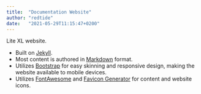 ```yaml
---
title:  "Documentation Website"
author: "redtide"
date:   "2021-05-29T11:15:47+0200"
---
```

Lite XL website.

- Built on [Jekyll].
- Most content is authored in [Markdown] format.
- Utilizes [Bootstrap] for easy skinning and responsive design,
  making the website available to mobile devices.
- Utilizes [FontAwesome] and [Favicon Generator] for content and website icons.

[Bootstrap]:         http://getbootstrap.com/
[Favicon Generator]: https://realfavicongenerator.net/
[FontAwesome]:       http://fontawesome.io/
[Jekyll]:            http://jekyllrb.com/
[Markdown]:          http://daringfireball.net/projects/markdown/
